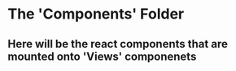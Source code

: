 # The 'Components' Folder
## Here will be the react components that are mounted onto 'Views' componenets
